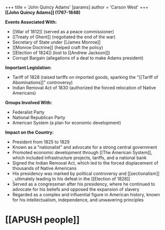 +++
 title = 'John Quincy Adams'
[params]
	author = 'Carson West'
+++
**[[John Quincy Adams]] (1767-1848)**

**Events Associated With:**

* [[War of 1812]] (served as a peace commissioner)
* [[Treaty of Ghent]] (negotiated the end of the war)
* Secretary of State under [[James Monroe]]
* [[Monroe Doctrine]] (helped craft the policy)
* [[Election of 1824]] (lost to [[Andrew Jackson]])
* Corrupt Bargain (allegations of a deal to make Adams president)

**Important Legislation:**

* Tariff of 1828 (raised tariffs on imported goods, sparking the "[[Tariff of Abominations]]" controversy)
* Indian Removal Act of 1830 (authorized the forced relocation of Native Americans)

**Groups Involved With:**

* Federalist Party
* National Republican Party
* American System (a plan for economic development)

**Impact on the Country:**

* President from 1825 to 1829
* Known as a "nationalist" and advocate for a strong central government
* Promoted economic development through [[The American System]], which included infrastructure projects, tariffs, and a national bank
* Signed the Indian Removal Act, which led to the forced displacement of thousands of Native Americans
* His presidency was marked by political controversy and  [[sectionalism]] , ultimately leading to his defeat in the [[Election of 1828]]
* Served as a congressman after his presidency, where he continued to advocate for his beliefs and opposed the expansion of slavery
* Regarded as a complex and influential figure in American history, known for his intellectualism, independence, and unwavering principles
# [[APUSH people]]